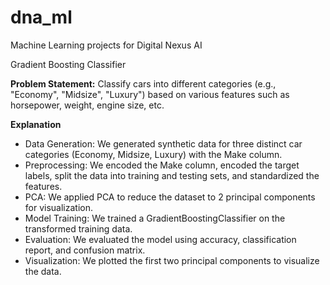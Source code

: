 # dna_ml
Machine Learning projects for Digital Nexus AI

Gradient Boosting Classifier

**Problem Statement:** 
Classify cars into different categories (e.g., "Economy", "Midsize", "Luxury") based on various features such as horsepower, weight, engine size, etc.

**Explanation**
- Data Generation: We generated synthetic data for three distinct car categories (Economy, Midsize, Luxury) with the Make column.
- Preprocessing: We encoded the Make column, encoded the target labels, split the data into training and testing sets, and standardized the features.
- PCA: We applied PCA to reduce the dataset to 2 principal components for visualization.
- Model Training: We trained a GradientBoostingClassifier on the transformed training data.
- Evaluation: We evaluated the model using accuracy, classification report, and confusion matrix.
- Visualization: We plotted the first two principal components to visualize the data.
